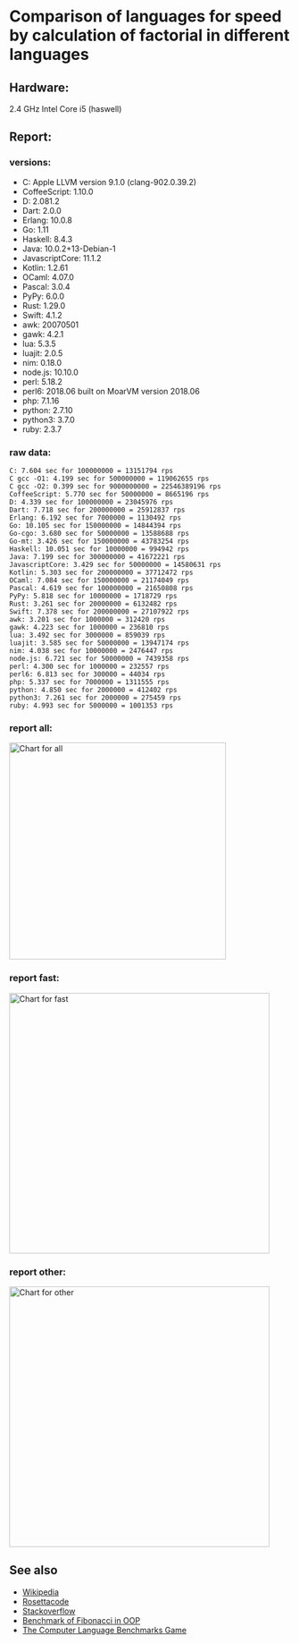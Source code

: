 Comparison of languages for speed by calculation of factorial in different languages
====================================================================================

Hardware:
---------
2.4 GHz Intel Core i5 (haswell)

Report:
-------
### versions:

  * C: Apple LLVM version 9.1.0 (clang-902.0.39.2)
  * CoffeeScript: 1.10.0
  * D: 2.081.2
  * Dart: 2.0.0
  * Erlang: 10.0.8
  * Go: 1.11
  * Haskell: 8.4.3
  * Java: 10.0.2+13-Debian-1
  * JavascriptCore: 11.1.2
  * Kotlin: 1.2.61
  * OCaml: 4.07.0
  * Pascal: 3.0.4
  * PyPy: 6.0.0
  * Rust: 1.29.0
  * Swift: 4.1.2
  * awk: 20070501
  * gawk: 4.2.1
  * lua: 5.3.5
  * luajit: 2.0.5
  * nim: 0.18.0
  * node.js: 10.10.0
  * perl: 5.18.2
  * perl6: 2018.06 built on MoarVM version 2018.06
  * php: 7.1.16
  * python: 2.7.10
  * python3: 3.7.0
  * ruby: 2.3.7


### raw data:

    C: 7.604 sec for 100000000 = 13151794 rps
    C gcc -O1: 4.199 sec for 500000000 = 119062655 rps
    C gcc -O2: 0.399 sec for 9000000000 = 22546389196 rps
    CoffeeScript: 5.770 sec for 50000000 = 8665196 rps
    D: 4.339 sec for 100000000 = 23045976 rps
    Dart: 7.718 sec for 200000000 = 25912837 rps
    Erlang: 6.192 sec for 7000000 = 1130492 rps
    Go: 10.105 sec for 150000000 = 14844394 rps
    Go-cgo: 3.680 sec for 50000000 = 13588688 rps
    Go-mt: 3.426 sec for 150000000 = 43783254 rps
    Haskell: 10.051 sec for 10000000 = 994942 rps
    Java: 7.199 sec for 300000000 = 41672221 rps
    JavascriptCore: 3.429 sec for 50000000 = 14580631 rps
    Kotlin: 5.303 sec for 200000000 = 37712472 rps
    OCaml: 7.084 sec for 150000000 = 21174049 rps
    Pascal: 4.619 sec for 100000000 = 21650808 rps
    PyPy: 5.818 sec for 10000000 = 1718729 rps
    Rust: 3.261 sec for 20000000 = 6132482 rps
    Swift: 7.378 sec for 200000000 = 27107922 rps
    awk: 3.201 sec for 1000000 = 312420 rps
    gawk: 4.223 sec for 1000000 = 236810 rps
    lua: 3.492 sec for 3000000 = 859039 rps
    luajit: 3.585 sec for 50000000 = 13947174 rps
    nim: 4.038 sec for 10000000 = 2476447 rps
    node.js: 6.721 sec for 50000000 = 7439358 rps
    perl: 4.300 sec for 1000000 = 232557 rps
    perl6: 6.813 sec for 300000 = 44034 rps
    php: 5.337 sec for 7000000 = 1311555 rps
    python: 4.850 sec for 2000000 = 412402 rps
    python3: 7.261 sec for 2000000 = 275459 rps
    ruby: 4.993 sec for 5000000 = 1001353 rps


### report all:

<img alt="Chart for all" width="388" src="https://chart.googleapis.com/chart?cht=bhs&chs=582x515&chd=t%3A119062654%2C43783253%2C41672221%2C37712471%2C27107921%2C25912837%2C23045976%2C21650807%2C21174049%2C14844394%2C14580631%2C13947173%2C13588687%2C13151794%2C8665196%2C7439358%2C6132481%2C2476447%2C1718729%2C1311555%2C1130492%2C1001353%2C994942%2C859038%2C412402%2C312420%2C275458%2C236810%2C232556&chco=4d89f9&chbh=12&chds=0,119062654.960045&chxt=x,y,r&chxl=1%3A%7Cperl%7Cgawk%7Cpython3%7Cawk%7Cpython%7Clua%7CHaskell%7Cruby%7CErlang%7Cphp%7CPyPy%7Cnim%7CRust%7Cnode.js%7CCoffeeScript%7CC%7CGo-cgo%7Cluajit%7CJavascriptCore%7CGo%7COCaml%7CPascal%7CD%7CDart%7CSwift%7CKotlin%7CJava%7CGo-mt%7CC%20gcc%20-O1%7C2%3A%7C232556%20rps%7C236810%20rps%7C275458%20rps%7C312420%20rps%7C412402%20rps%7C859038%20rps%7C994942%20rps%7C1001353%20rps%7C1130492%20rps%7C1311555%20rps%7C1718729%20rps%7C2476447%20rps%7C6132481%20rps%7C7439358%20rps%7C8665196%20rps%7C13151794%20rps%7C13588687%20rps%7C13947173%20rps%7C14580631%20rps%7C14844394%20rps%7C21174049%20rps%7C21650807%20rps%7C23045976%20rps%7C25912837%20rps%7C27107921%20rps%7C37712471%20rps%7C41672221%20rps%7C43783253%20rps%7C119062654%20rps%7C0%3A%7C0%20%25%7C10%20%25%7C20%20%25%7C30%20%25%7C40%20%25%7C50%20%25%7C60%20%25%7C70%20%25%7C80%20%25%7C90%20%25%7C100%20%25">

### report fast:

<img alt="Chart for fast" width="466" src="https://chart.googleapis.com/chart?cht=bhs&chs=700x328&chd=t%3A119062654%2C43783253%2C41672221%2C37712471%2C27107921%2C25912837%2C23045976%2C21650807%2C21174049%2C14844394%2C14580631%2C13947173%2C13588687%2C13151794%2C8665196%2C7439358%2C6132481%2C2476447&chco=4d89f9&chbh=12&chds=0,119062654.960045&chxt=x,y,r&chxl=1%3A%7Cnim%7CRust%7Cnode.js%7CCoffeeScript%7CC%7CGo-cgo%7Cluajit%7CJavascriptCore%7CGo%7COCaml%7CPascal%7CD%7CDart%7CSwift%7CKotlin%7CJava%7CGo-mt%7CC%20gcc%20-O1%7C2%3A%7C2476447%20rps%7C6132481%20rps%7C7439358%20rps%7C8665196%20rps%7C13151794%20rps%7C13588687%20rps%7C13947173%20rps%7C14580631%20rps%7C14844394%20rps%7C21174049%20rps%7C21650807%20rps%7C23045976%20rps%7C25912837%20rps%7C27107921%20rps%7C37712471%20rps%7C41672221%20rps%7C43783253%20rps%7C119062654%20rps%7C0%3A%7C0%20%25%7C10%20%25%7C20%20%25%7C30%20%25%7C40%20%25%7C50%20%25%7C60%20%25%7C70%20%25%7C80%20%25%7C90%20%25%7C100%20%25">

### report other:

<img alt="Chart for other" width="466" src="https://chart.googleapis.com/chart?cht=bhs&chs=700x209&chd=t%3A1718729%2C1311555%2C1130492%2C1001353%2C994942%2C859038%2C412402%2C312420%2C275458%2C236810%2C232556&chco=4d89f9&chbh=12&chds=0,1718729.2382879&chxt=x,y,r&chxl=1%3A%7Cperl%7Cgawk%7Cpython3%7Cawk%7Cpython%7Clua%7CHaskell%7Cruby%7CErlang%7Cphp%7CPyPy%7C2%3A%7C232556%20rps%7C236810%20rps%7C275458%20rps%7C312420%20rps%7C412402%20rps%7C859038%20rps%7C994942%20rps%7C1001353%20rps%7C1130492%20rps%7C1311555%20rps%7C1718729%20rps%7C0%3A%7C0%20%25%7C10%20%25%7C20%20%25%7C30%20%25%7C40%20%25%7C50%20%25%7C60%20%25%7C70%20%25%7C80%20%25%7C90%20%25%7C100%20%25">



See also
--------

  * [Wikipedia](http://en.wikipedia.org/wiki/Factorial)
  * [Rosettacode](http://rosettacode.org/wiki/Factorial)
  * [Stackoverflow](http://stackoverflow.com/questions/23930/factorial-algorithms-in-different-languages)
  * [Benchmark of Fibonacci in OOP](https://github.com/Balancer/benchmarks-fib-obj)
  * [The Computer Language Benchmarks Game](http://benchmarksgame.alioth.debian.org)
